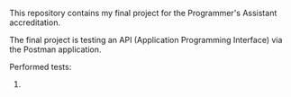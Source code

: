 This repository contains my final project for the Programmer's Assistant accreditation. 

The final project is testing an API (Application Programming Interface) via the Postman application.

Performed tests:

1.
